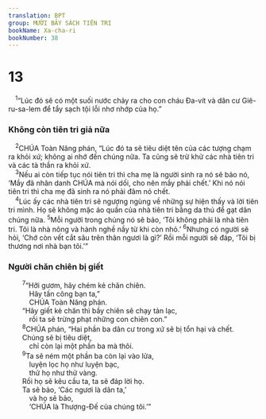 ```yaml
---
translation: BPT
group: MƯỜI BẢY SÁCH TIÊN TRI
bookName: Xa-cha-ri 
bookNumber: 38
---
```


<div class="title"><h1>13</h1></div>
<span class="verse xa_13_1"> <sup>1</sup>“Lúc đó sẽ có một suối nước chảy ra cho con cháu Đa-vít và dân cư Giê-ru-sa-lem để tẩy sạch tội lỗi nhơ nhớp của họ.”<br/></span>
<div class="title"><h3>Không còn tiên tri giả nữa</h3></div>
<span class="verse xa_13_2"> <sup>2</sup>CHÚA Toàn Năng phán, “Lúc đó ta sẽ tiêu diệt tên của các tượng chạm ra khỏi xứ; không ai nhớ đến chúng nữa. Ta cũng sẽ trừ khử các nhà tiên tri và các tà thần ra khỏi xứ.<br/></span>
<span class="verse xa_13_3"> <sup>3</sup>Nếu ai còn tiếp tục nói tiên tri thì cha mẹ là người sinh ra nó sẽ bảo nó, ‘Mầy đã nhân danh CHÚA mà nói dối, cho nên mầy phải chết.’ Khi nó nói tiên tri thì cha mẹ đã sinh ra nó phải đâm nó chết.<br/></span>
<span class="verse xa_13_4"> <sup>4</sup>Lúc ấy các nhà tiên tri sẽ ngượng ngùng về những sự hiện thấy và lời tiên tri mình. Họ sẽ không mặc áo quần của nhà tiên tri bằng da thú để gạt dân chúng nữa.</span>
<span class="verse xa_13_5"><sup>5</sup>Mỗi người trong chúng nó sẽ bảo, ‘Tôi không phải là nhà tiên tri. Tôi là nhà nông và hành nghề nầy từ khi còn nhỏ.’</span>
<span class="verse xa_13_6"><sup>6</sup>Nhưng có người sẽ hỏi, ‘Chớ còn vết cắt sâu trên thân ngươi là gì?’ Rồi mỗi người sẽ đáp, ‘Tôi bị thương nơi nhà bạn tôi.’”<br/></span>
<div class="title"><h3>Người chăn chiên bị giết</h3></div>
<span class="verse xa_13_7">  <sup>7</sup>“Hỡi gươm, hãy chém kẻ chăn chiên.<br/>   Hãy tấn công bạn ta,”<br/>   CHÚA Toàn Năng phán.<br/>  “Hãy giết kẻ chăn thì bầy chiên sẽ chạy tản lạc,<br/>   rồi ta sẽ trừng phạt những con chiên con.”<br/></span>
<span class="verse xa_13_8">  <sup>8</sup>CHÚA phán, “Hai phần ba dân cư trong xứ sẽ bị tổn hại và chết.<br/>  Chúng sẽ bị tiêu diệt,<br/>   chỉ còn lại một phần ba mà thôi.<br/></span>
<span class="verse xa_13_9">  <sup>9</sup>Ta sẽ ném một phần ba còn lại vào lửa,<br/>   luyện lọc họ như luyện bạc,<br/>   thử họ như thử vàng.<br/>  Rồi họ sẽ kêu cầu ta, ta sẽ đáp lời họ.<br/>  Ta sẽ bảo, ‘Các ngươi là dân ta,’<br/>   và họ sẽ bảo,<br/>   ‘CHÚA là Thượng-Đế của chúng tôi.’”<br/></span>

